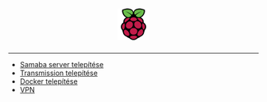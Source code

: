 <h1 align="center">
<img src=".pictures/raspberry_pi_logo.png" width="64" alt="Raspberry PI logo"/>
</h1>

---

- [Samaba server telepítése](.contents/samba.md)
- [Transmission telepítése](.contents/transmission.md)
- [Docker telepítése](.contents/docker.md)
- [VPN](.contents/vpn.md)

